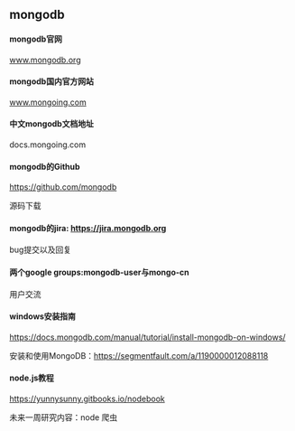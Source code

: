 ## mongodb

#### mongodb官网

www.mongodb.org

#### mongodb国内官方网站

www.mongoing.com

#### 中文mongodb文档地址

docs.mongoing.com

#### mongodb的Github

https://github.com/mongodb

源码下载

#### mongodb的jira: https://jira.mongodb.org
bug提交以及回复

#### 两个google groups:mongodb-user与mongo-cn
用户交流


#### windows安装指南

https://docs.mongodb.com/manual/tutorial/install-mongodb-on-windows/

安装和使用MongoDB：https://segmentfault.com/a/1190000012088118

#### node.js教程

https://yunnysunny.gitbooks.io/nodebook

未来一周研究内容：node 爬虫
